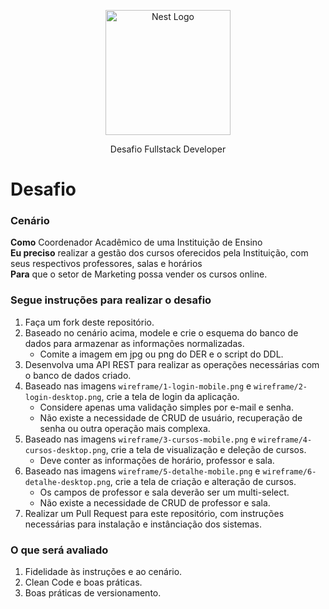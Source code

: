 <p align="center">
  <a href="https://www.raizen.com.br/" target="blank"><img src="https://www.raizen.com.br/img/frontend/header/logo.svg" width="200" alt="Nest Logo" /></a>
</p>

  <p align="center">Desafio Fullstack Developer</p>
    <p align="center">


</p>

# Desafio

### Cenário

**Como** Coordenador Acadêmico de uma Instituição de Ensino  
**Eu preciso** realizar a gestão dos cursos oferecidos pela Instituição, com seus respectivos professores, salas e horários  
**Para** que o setor de Marketing possa vender os cursos online.

### Segue instruções para realizar o desafio

1. Faça um fork deste repositório.
2. Baseado no cenário acima, modele e crie o esquema do banco de dados para armazenar as informações normalizadas.
    * Comite a imagem em jpg ou png do DER e o script do DDL.  
3. Desenvolva uma API REST para realizar as operações necessárias com o banco de dados criado.
4. Baseado nas imagens `wireframe/1-login-mobile.png` e `wireframe/2-login-desktop.png`, crie a tela de login da aplicação. 
    * Considere apenas uma validação simples por e-mail e senha. 
    * Não existe a necessidade de CRUD de usuário, recuperação de senha ou outra operação mais complexa.
5. Baseado nas imagens `wireframe/3-cursos-mobile.png` e `wireframe/4-cursos-desktop.png`, crie a tela de visualização e deleção de cursos. 
    * Deve conter as informações de horário, professor e sala. 
6. Baseado nas imagens `wireframe/5-detalhe-mobile.png` e `wireframe/6-detalhe-desktop.png`, crie a tela de criação e alteração de cursos. 
    * Os campos de professor e sala deverão ser um multi-select. 
    * Não existe a necessidade de CRUD de professor e sala.
7. Realizar um Pull Request para este repositório, com instruções necessárias para instalação e instânciação dos sistemas.

### O que será avaliado 

1. Fidelidade às instruções e ao cenário.
2. Clean Code e boas práticas.
3. Boas práticas de versionamento.
